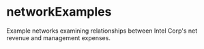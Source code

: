 # networkExamples
Example networks examining relationships between Intel Corp's net revenue and management expenses.
